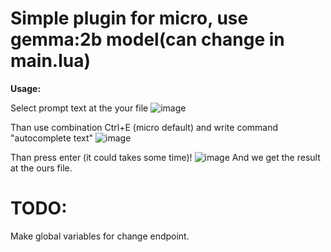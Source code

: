 # **Simple plugin for micro, use gemma:2b model(can change in main.lua)**

**Usage:** 

Select prompt text at the your file
![image](https://github.com/user-attachments/assets/25d87cd7-9f43-41ac-a9ef-1922aba5ee35)

Than use combination Ctrl+E (micro default) and write command "autocomplete text"
![image](https://github.com/user-attachments/assets/c284be81-26eb-4456-9fd8-addef727fdbb)

Than press enter (it could takes some time)!
![image](https://github.com/user-attachments/assets/5c807696-26ac-43b0-a613-43c751f3c4fc)
And we get the result at the ours file.

# TODO:
Make global variables for change endpoint.
